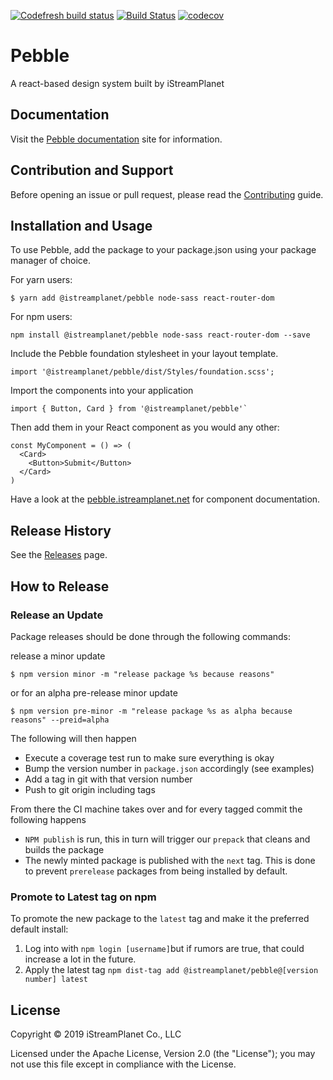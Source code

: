 [![Codefresh build status](https://g.codefresh.io/api/badges/pipeline/istreamplanet-orbis/iStreamPlanet%2Fpebble%2Fpebble?branch=master&key=eyJhbGciOiJIUzI1NiJ9.NWI4NTcwM2Y0ZTQ0YTAwMDAxNzU3Zjg1.yUFZAhLcIDmTZW5V3HeFOhbHT_6JUTS4VhibhdFN6nM&type=cf-1)](https://g.codefresh.io/pipelines/pebble/builds?repoOwner=iStreamPlanet&repoName=pebble&serviceName=iStreamPlanet%2Fpebble&filter=trigger:build~Build;branch:master;pipeline:5ca7ad13f8596e1a35524aa7~pebble)
[![Build Status](https://travis-ci.com/iStreamPlanet/pebble.svg?token=ob5GGxyPdck69sbiTyH4&branch=master)](https://travis-ci.com/iStreamPlanet/pebble)
[![codecov](https://codecov.io/gh/iStreamPlanet/pebble/branch/master/graph/badge.svg?token=sertHGUtdf)](https://codecov.io/gh/iStreamPlanet/pebble)

# Pebble

A react-based design system built by iStreamPlanet

## Documentation

Visit the [Pebble documentation](https://pebble.istreamplanet.net) site for information.

## Contribution and Support

Before opening an issue or pull request, please read the [Contributing](https://github.com/iStreamPlanet/pebble/blob/master/CONTRIBUTING.md) guide.

## Installation and Usage

To use Pebble, add the package to your package.json using your package manager of choice.

For yarn users:

```shell
$ yarn add @istreamplanet/pebble node-sass react-router-dom
```

For npm users:

```shell
npm install @istreamplanet/pebble node-sass react-router-dom --save
```

Include the Pebble foundation stylesheet in your layout template.

```shell
import '@istreamplanet/pebble/dist/Styles/foundation.scss';
```

Import the components into your application

```shell
import { Button, Card } from '@istreamplanet/pebble'`
```

Then add them in your React component as you would any other:

```shell
const MyComponent = () => (
  <Card>
    <Button>Submit</Button>
  </Card>
)
```

Have a look at the [pebble.istreamplanet.net](https://pebble.istreamplanet.net) for component documentation.

## Release History

See the [Releases](https://github.com/iStreamPlanet/pebble/releases) page.

## How to Release

### Release an Update

Package releases should be done through the following commands:

release a minor update

```shell
$ npm version minor -m "release package %s because reasons"
```

or for an alpha pre-release minor update

```shell
$ npm version pre-minor -m "release package %s as alpha because reasons" --preid=alpha
```

The following will then happen

- Execute a coverage test run to make sure everything is okay
- Bump the version number in `package.json` accordingly (see examples)
- Add a tag in git with that version number
- Push to git origin including tags

From there the CI machine takes over and for every tagged commit the following happens

- `NPM publish` is run, this in turn will trigger our `prepack` that cleans and builds the package
- The newly minted package is published with the `next` tag. This is done to prevent `prerelease` packages from being installed by default.

### Promote to Latest tag on npm

To promote the new package to the `latest` tag and make it the preferred default install:

1. Log into with `npm login [username]`but if rumors are true, that could increase a lot in the future.
2. Apply the latest tag `npm dist-tag add @istreamplanet/pebble@[version number] latest`

## License

Copyright &copy; 2019 iStreamPlanet Co., LLC

Licensed under the Apache License, Version 2.0 (the "License"); you may not use this file except in compliance with the License.
